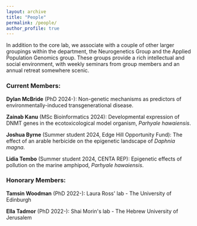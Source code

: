 ```yaml
---
layout: archive
title: "People"
permalink: /people/
author_profile: true
---
```


In addition to the core lab, we associate with a couple of other larger groupings within the department, the Neurogenetics Group and the Applied Population Genomics group. These groups provide a rich intellectual and social environment, with weekly seminars from group members and an annual retreat somewhere scenic.

<h3>Current Members:</h3>
<b>Dylan McBride</b> (PhD 2024-): Non-genetic mechanisms as predictors of environmentally-induced transgenerational disease.

<b>Zainab Kanu</b> (MSc Bioinformatics 2024): Developmental expression of DNMT genes in the ecotoxicological model organism, <i>Parhyale hawaiensis</i>.

<b>Joshua Byrne</b> (Summer student 2024, Edge Hill Opportunity Fund): The effect of an arable herbicide on the epigenetic landscape of <i>Daphnia magna</i>.

<b>Lidia Tembo</b> (Summer student 2024, CENTA REP): Epigenetic effects of pollution on the marine amphipod, <i>Parhyale hawaiensis</i>.


<h3>Honorary Members:</h3>
<b>Tamsin Woodman</b> (PhD 2022-): Laura Ross' lab - The University of Edinburgh

<b>Ella Tadmor</b> (PhD 2022-): Shai Morin's lab - The Hebrew University of Jerusalem

<!-- <h3>Alumni:</h3> -->